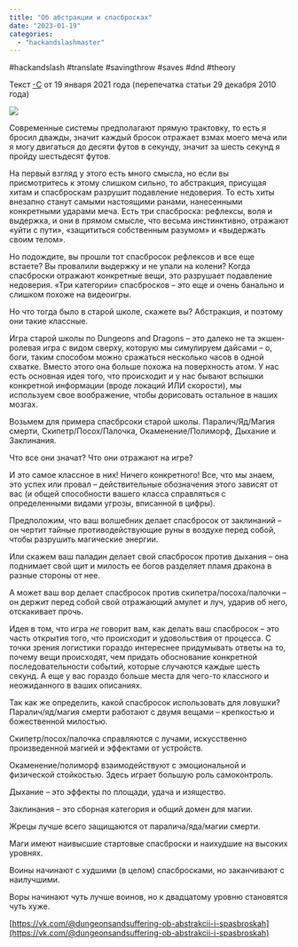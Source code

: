 ```yaml
---
title: "Об абстракции и спасбросках"
date: "2023-01-19"
categories: 
  - "hackandslashmaster"
---
```


#hackandslash #translate #savingthrow #saves #dnd #theory

Текст [\-С](https://vk.com/away.php?to=https%3A%2F%2Fwww.blogger.com%2Fprofile%2F02331863932906631618&cc_key=) от 19 января 2021 года (перепечатка статьи 29 декабря 2010 года)

![](https://cyborgsandmages.com/wp-content/uploads/2023/01/011923_1212_1.png)

Современные системы предполагают прямую трактовку, то есть я бросил дважды, значит каждый бросок отражает взмах моего меча или я могу двигаться до десяти футов в секунду, значит за шесть секунд я пройду шестьдесят футов.

На первый взгляд у этого есть много смысла, но если вы присмотритесь к этому слишком сильно, то абстракция, присущая хитам и спасброскам разрушит подавление недоверия. То есть хиты внезапно станут самыми настоящими ранами, нанесенными конкретными ударами меча. Есть три спасброска: рефлексы, воля и выдержка, и они в прямом смысле, что весьма инстинктивно, отражают «уйти с пути», «защититься собственным разумом» и «выдержать своим телом».

Но подождите, вы прошли тот спасбросок рефлексов и все еще встаете? Вы провалили выдержку и не упали на колени? Когда спасброски отражают конкретные вещи, это разрушает подавление недоверия. «Три категории» спасбросков – это еще и очень банально и слишком похоже на видеоигры.

Но что тогда было в старой школе, скажете вы? Абстракция, и поэтому они такие классные.

Игра старой школы по Dungeons and Dragons – это далеко не та экшен-ролевая игра с видом сверху, которую мы симулируем дайсами – о, боги, таким способом можно сражаться несколько часов в одной схватке. Вместо этого она больше похожа на поверхность атом. У нас есть основная идея того, что происходит и у нас бывают вспышки конкретной информации (вроде локаций ИЛИ скорости), мы используем свое воображение, чтобы дорисовать остальное в наших мозгах.

Возьмем для примера спасбрсоки старой школы. Паралич/Яд/Магия смерти, Скипетр/Посох/Палочка, Окаменение/Полиморф, Дыхание и Заклинания.

Что все они значат? Что они отражают на игре?

И это самое классное в них! Ничего конкретного! Все, что мы знаем, это успех или провал – действительные обозначения этого зависят от вас (и общей способности вашего класса справляться с определенными видами угрозы, вписанной в цифры).

Предположим, что ваш волшебник делает спасбросок от заклинаний – он чертит тайные противодействующие руны в воздухе перед собой, чтобы разрушить магические энергии.

Или скажем ваш паладин делает свой спасбросок против дыхания – она поднимает свой щит и милость ее богов разделяет пламя дракона в разные стороны от нее.

А может ваш вор делает спасбросок против скипетра/посоха/палочки – он держит перед собой свой отражающий амулет и луч, ударив об него, отскакивает прочь.

Идея в том, что игра _не_ говорит вам, как делать ваш спасбросок – это часть открытия того, что происходит и удовольствия от процесса. С точки зрения логистики гораздо интереснее придумывать ответы на то, почему вещи происходят, чем придать обоснование конкретной последовательности событий, которые случаются каждые шесть секунд. А еще у вас гораздо больше места для чего-то классного и неожиданного в ваших описаниях.

Так как же определить, какой спасбросок использовать для ловушки? Паралич/яд/магия смерти работают с двумя вещами – крепкостью и божественной милостью.

Скипетр/посох/палочка справляются с лучами, искусственно произведенной магией и эффектами от устройств.

Окаменение/полиморф взаимодействуют с эмоциональной и физической стойкостью. Здесь играет большую роль самоконтроль.

Дыхание – это эффекты по площади, удача и изящество.

Заклинания – это сборная категория и общий домен для магии.

Жрецы лучше всего защищаются от паралича/яда/магии смерти.

Маги имеют наивысшие стартовые спасброски и наихудшие на высоких уровнях.

Воины начинают с худшими (в целом) спасбросками, но заканчивают с наилучшими.

Воры начинают чуть лучше воинов, но к двадцатому уровню становятся чуть хуже.

[https://vk.com/@dungeonsandsuffering-ob-abstrakcii-i-spasbroskah](https://vk.com/@dungeonsandsuffering-ob-abstrakcii-i-spasbroskah)
